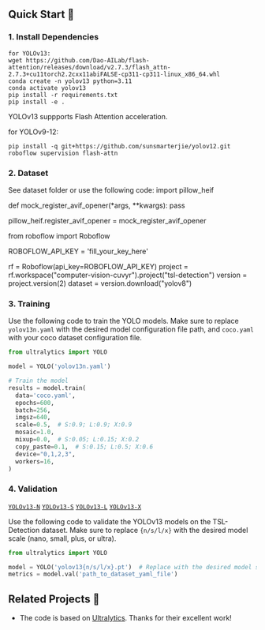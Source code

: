 
## Quick Start 🚀 

### 1. Install Dependencies

```
for YOLOv13:
wget https://github.com/Dao-AILab/flash-attention/releases/download/v2.7.3/flash_attn-2.7.3+cu11torch2.2cxx11abiFALSE-cp311-cp311-linux_x86_64.whl
conda create -n yolov13 python=3.11
conda activate yolov13
pip install -r requirements.txt
pip install -e .
```
YOLOv13 suppports Flash Attention acceleration.

for YOLOv9-12:
```
pip install -q git+https://github.com/sunsmarterjie/yolov12.git roboflow supervision flash-attn
```

### 2. Dataset
See dataset folder or use the following code:
import pillow_heif

def mock_register_avif_opener(*args, **kwargs):
    pass

pillow_heif.register_avif_opener = mock_register_avif_opener

from roboflow import Roboflow

ROBOFLOW_API_KEY = 'fill_your_key_here'

rf = Roboflow(api_key=ROBOFLOW_API_KEY)
project = rf.workspace("computer-vision-cuvyr").project("tsl-detection")
version = project.version(2)
dataset = version.download("yolov8")


### 3. Training

Use the following code to train the YOLO models. Make sure to replace `yolov13n.yaml` with the desired model configuration file path, and `coco.yaml` with your coco dataset configuration file.
```python
from ultralytics import YOLO

model = YOLO('yolov13n.yaml')

# Train the model
results = model.train(
  data='coco.yaml',
  epochs=600, 
  batch=256, 
  imgsz=640,
  scale=0.5,  # S:0.9; L:0.9; X:0.9
  mosaic=1.0,
  mixup=0.0,  # S:0.05; L:0.15; X:0.2
  copy_paste=0.1,  # S:0.15; L:0.5; X:0.6
  device="0,1,2,3",
  workers=16,
)

```
### 4. Validation
[`YOLOv13-N`](https://github.com/iMoonLab/yolov13/releases/download/yolov13/yolov13n.pt)
[`YOLOv13-S`](https://github.com/iMoonLab/yolov13/releases/download/yolov13/yolov13s.pt)
[`YOLOv13-L`](https://github.com/iMoonLab/yolov13/releases/download/yolov13/yolov13l.pt)
[`YOLOv13-X`](https://github.com/iMoonLab/yolov13/releases/download/yolov13/yolov13x.pt)

Use the following code to validate the YOLOv13 models on the TSL-Detection dataset. Make sure to replace `{n/s/l/x}` with the desired model scale (nano, small, plus, or ultra).
```python
from ultralytics import YOLO

model = YOLO('yolov13{n/s/l/x}.pt')  # Replace with the desired model scale
metrics = model.val('path_to_dataset_yaml_file')
```

## Related Projects 🔗

- The code is based on [Ultralytics](https://github.com/ultralytics/ultralytics). Thanks for their excellent work!


